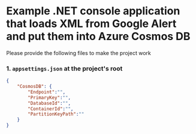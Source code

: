
# Example .NET console application that loads XML from Google Alert and put them into Azure Cosmos DB
Please provide the following files to make the project work

### 1. `appsettings.json` at the project's root

```json
{
    "CosmosDB": {
        "Endpoint":"",
        "PrimaryKey":"",
        "DatabaseId":"",
        "ContainerId":"",
        "PartitionKeyPath":""
    }
}
```